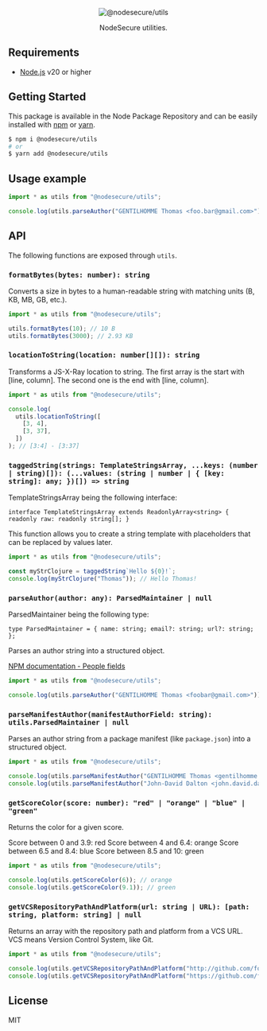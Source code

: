 <p align="center">
  <img src="https://user-images.githubusercontent.com/4438263/287494046-1121d658-3adb-4cca-9751-659e530f5a93.jpg" alt="@nodesecure/utils">
</p>

<p align="center">
  NodeSecure utilities.
</p>

## Requirements

- [Node.js](https://nodejs.org/en/) v20 or higher

## Getting Started

This package is available in the Node Package Repository and can be easily installed with [npm](https://docs.npmjs.com/getting-started/what-is-npm) or [yarn](https://yarnpkg.com).

```bash
$ npm i @nodesecure/utils
# or
$ yarn add @nodesecure/utils
```

## Usage example

```js
import * as utils from "@nodesecure/utils";

console.log(utils.parseAuthor("GENTILHOMME Thomas <foo.bar@gmail.com>"));
```

## API

The following functions are exposed through `utils`.

### `formatBytes(bytes: number): string`

Converts a size in bytes to a human-readable string with matching units (B, KB, MB, GB, etc.).

```js
import * as utils from "@nodesecure/utils";

utils.formatBytes(10); // 10 B
utils.formatBytes(3000); // 2.93 KB
```

### `locationToString(location: number[][]): string`

Transforms a JS-X-Ray location to string.
The first array is the start with [line, column].
The second one is the end with [line, column].

```js
import * as utils from "@nodesecure/utils";

console.log(
  utils.locationToString([
    [3, 4],
    [3, 37],
  ])
); // [3:4] - [3:37]
```

### `taggedString(strings: TemplateStringsArray, ...keys: (number | string)[]): (...values: (string | number | { [key: string]: any; })[]) => string`

TemplateStringsArray being the following interface:

`interface TemplateStringsArray extends ReadonlyArray<string> {
    readonly raw: readonly string[];
}`

This function allows you to create a string template with placeholders that can be replaced by values later.

```js
import * as utils from "@nodesecure/utils";

const myStrClojure = taggedString`Hello ${0}!`;
console.log(myStrClojure("Thomas")); // Hello Thomas!
```

### `parseAuthor(author: any): ParsedMaintainer | null`

ParsedMaintainer being the following type:

`type ParsedMaintainer = {
    name: string;
    email?: string;
    url?: string;
};`

Parses an author string into a structured object.

[NPM documentation - People fields](https://docs.npmjs.com/cli/v7/configuring-npm/package-json#people-fields-author-contributors)

```js
import * as utils from "@nodesecure/utils";

console.log(utils.parseAuthor("GENTILHOMME Thomas <foobar@gmail.com>")); // { name: 'GENTILHOMME Thomas', email: 'foobar@gmail.com' }
```

### `parseManifestAuthor(manifestAuthorField: string): utils.ParsedMaintainer | null`

Parses an author string from a package manifest (like `package.json`) into a structured object.

```js
import * as utils from "@nodesecure/utils";

console.log(utils.parseManifestAuthor("GENTILHOMME Thomas <gentilhomme.thomas@gmail.com>")); // { name: "GENTILHOMME Thomas", email: "gentilhomme.thomas@gmail.com" }
console.log(utils.parseManifestAuthor("John-David Dalton <john.david.dalton@gmail.com> (http://allyoucanleet.com/)")); // { name: "John-David Dalton", email: "john.david.dalton@gmail.com", url: "http://allyoucanleet.com/" }
```

### `getScoreColor(score: number): "red" | "orange" | "blue" | "green"`

Returns the color for a given score.

Score between 0 and 3.9: red
Score between 4 and 6.4: orange
Score between 6.5 and 8.4: blue
Score between 8.5 and 10: green

```js
import * as utils from "@nodesecure/utils";

console.log(utils.getScoreColor(6)); // orange
console.log(utils.getScoreColor(9.1)); // green
```

### `getVCSRepositoryPathAndPlatform(url: string | URL): [path: string, platform: string] | null`

Returns an array with the repository path and platform from a VCS URL.
VCS means Version Control System, like Git.

```js
import * as utils from "@nodesecure/utils";

console.log(utils.getVCSRepositoryPathAndPlatform("http://github.com/foo/bar")); // [ 'foo/bar', 'github.com' ]
console.log(utils.getVCSRepositoryPathAndPlatform("https://github.com/foo/bar.git")); // ["foo/bar", "github.com"]
```

## License

MIT
